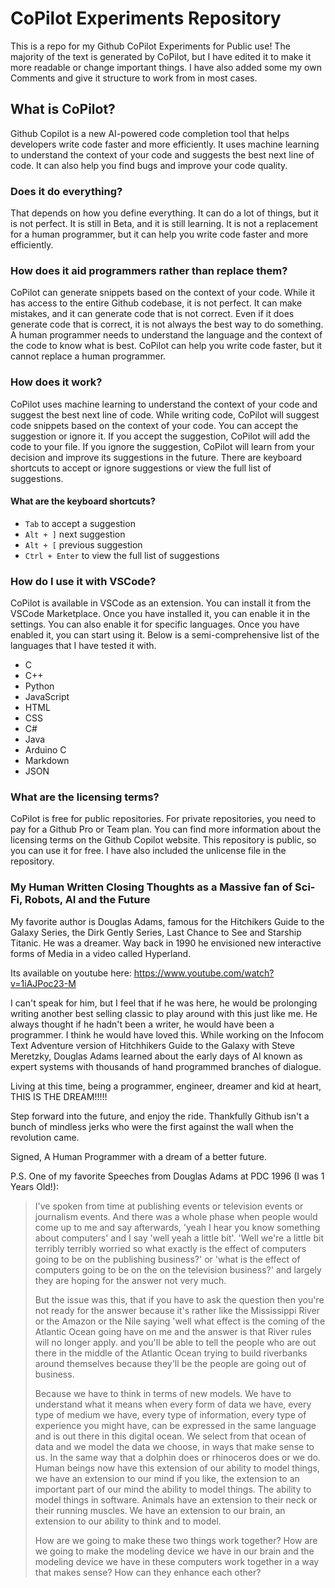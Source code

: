 # CoPilot Experiments Repository

 This is a repo for my Github CoPilot Experiments for Public use! The majority of the text is generated by CoPilot, but I have edited it to make it more readable or change important things. I have also added some my own Comments and give it structure to work from in most cases.

## What is CoPilot?

Github Copilot is a new AI-powered code completion tool that helps developers write code faster and more efficiently. It uses machine learning to understand the context of your code and suggests the best next line of code. It can also help you find bugs and improve your code quality.

### Does it do everything?

That depends on how you define everything. It can do a lot of things, but it is not perfect. It is still in Beta, and it is still learning. It is not a replacement for a human programmer, but it can help you write code faster and more efficiently.

### How does it aid programmers rather than replace them?

CoPilot can generate snippets based on the context of your code. While it has access to the entire Github codebase, it is not perfect. It can make mistakes, and it can generate code that is not correct. Even if it does generate code that is correct, it is not always the best way to do something. A human programmer needs to understand the language and the context of the code to know what is best. CoPilot can help you write code faster, but it cannot replace a human programmer.

### How does it work?

CoPilot uses machine learning to understand the context of your code and suggest the best next line of code. While writing code, CoPilot will suggest code snippets based on the context of your code. You can accept the suggestion or ignore it. If you accept the suggestion, CoPilot will add the code to your file. If you ignore the suggestion, CoPilot will learn from your decision and improve its suggestions in the future. There are keyboard shortcuts to accept or ignore suggestions or view the full list of suggestions.

#### What are the keyboard shortcuts?

-   `Tab` to accept a suggestion
-   `Alt + ]` next suggestion
-   `Alt + [` previous suggestion
-   `Ctrl + Enter` to view the full list of suggestions

### How do I use it with VSCode?

CoPilot is available in VSCode as an extension. You can install it from the VSCode Marketplace. Once you have installed it, you can enable it in the settings. You can also enable it for specific languages. Once you have enabled it, you can start using it. Below is a semi-comprehensive list of the languages that I have tested it with.

-   C
-   C++
-   Python
-   JavaScript
-   HTML
-   CSS
-   C#
-   Java
-   Arduino C
-   Markdown
-   JSON

### What are the licensing terms?

CoPilot is free for public repositories. For private repositories, you need to pay for a Github Pro or Team plan. You can find more information about the licensing terms on the Github Copilot website. This repository is public, so you can use it for free. I have also included the unlicense file in the repository.

### My Human Written Closing Thoughts as a Massive fan of Sci-Fi, Robots, AI and the Future

My favorite author is Douglas Adams, famous for the Hitchikers Guide to the Galaxy Series, the Dirk Gently Series, Last Chance to See and Starship Titanic. He was a dreamer. Way back in 1990 he envisioned new interactive forms of Media in a video called Hyperland.

Its available on youtube here: https://www.youtube.com/watch?v=1iAJPoc23-M

I can't speak for him, but I feel that if he was here, he would be prolonging writing another best selling classic to play around with this just like me. He always thought if he hadn't been a writer, he would have been a programmer. I think he would have loved this. While working on the Infocom Text Adventure version of Hitchhikers Guide to the Galaxy with Steve Meretzky, Douglas Adams learned about the early days of AI known as expert systems with thousands of hand programmed branches of dialogue. 

Living at this time, being a programmer, engineer, dreamer and kid at heart, THIS IS THE DREAM!!!!!

Step forward into the future, and enjoy the ride. Thankfully Github isn't a bunch of mindless jerks who were the first against the wall when the revolution came.

Signed,
    A Human Programmer with a dream of a better future.

P.S. One of my favorite Speeches from Douglas Adams at PDC 1996 (I was 1 Years Old!):


> I've spoken from time at publishing events or television events or journalism events. And there was a whole phase when people would come up to me and say afterwards, 'yeah I hear you know something about computers' and I say 'well yeah a little bit'. 'Well we're a little bit terribly terribly worried so what exactly is the effect of computers going to be on the publishing business?' or 'what is the effect of computers going to be on the on the television business?' and largely they are hoping for the answer not very much. 
>
> But the issue was this, that if you have to ask the question then you're not ready for the answer because it's rather like the Mississippi River or the Amazon or the Nile saying 'well what effect is the coming of the Atlantic Ocean going have on me and the answer is that River rules will no longer apply. and you'll be able to tell the people who are out there in the middle of the Atlantic Ocean trying to build riverbanks around themselves because they'll be the people are going out of business. 
>
> Because we have to think in terms of new models. We have to understand what it means when every form of data we have, every type of medium we have, every type of information, every type of experience you might have, can be expressed in the same language and is out there in this digital ocean. We select from that ocean of data and we model the data we choose, in ways that make sense to us. In the same way that a dolphin does or rhinoceros does or we do. Human beings now have this extension of our ability to model things, we have an extension to our mind if you like, the extension to an important part of our mind the ability to model things. The ability to model things in software. Animals have an extension to their neck or their running muscles. We have an extension to our brain, an extension to our ability to think and to model.
>
> How are we going to make these two things work together? How are we going to make the modeling device we have in our brain and the modeling device we have in these computers work together in a way that makes sense? How can they enhance each other?
